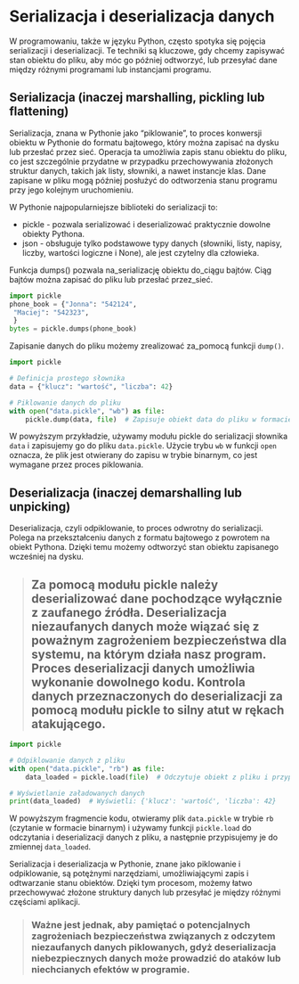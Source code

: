 # Serializacja i deserializacja danych

W programowaniu, także w języku Python, często spotyka się pojęcia serializacji i deserializacji. Te techniki są kluczowe, gdy chcemy zapisywać stan obiektu do pliku, aby móc go później odtworzyć, lub przesyłać dane między różnymi programami lub instancjami programu. 

## Serializacja (inaczej marshalling, pickling lub flattening)
Serializacja, znana w Pythonie jako “piklowanie”, to proces konwersji obiektu w Pythonie do formatu bajtowego, który można zapisać na dysku lub przesłać przez sieć. Operacja ta umożliwia zapis stanu obiektu do pliku, co jest szczególnie przydatne w przypadku przechowywania złożonych struktur danych, takich jak listy, słowniki, a nawet instancje klas. Dane zapisane
w pliku mogą później posłużyć do odtworzenia stanu programu przy jego kolejnym uruchomieniu.

W Pythonie najpopularniejsze biblioteki do serializacji to:
* pickle - pozwala serializować i deserializować praktycznie dowolne obiekty Pythona.
* json - obsługuje tylko podstawowe typy danych (słowniki, listy, napisy, liczby, wartości logiczne i None), ale jest czytelny dla człowieka.

Funkcja dumps() pozwala na_serializację obiektu do_ciągu bajtów. Ciąg bajtów można zapisać do pliku lub przesłać przez_sieć.
```python
import pickle
phone_book = {"Jonna": "542124",
 "Maciej": "542323",
 }
bytes = pickle.dumps(phone_book)
```

Zapisanie danych do pliku możemy zrealizować za_pomocą funkcji `dump()`.
```python
import pickle

# Definicja prostego słownika
data = {"klucz": "wartość", "liczba": 42}

# Piklowanie danych do pliku
with open("data.pickle", "wb") as file:
    pickle.dump(data, file)  # Zapisuje obiekt data do pliku w formacie pickle
```

W powyższym przykładzie, używamy modułu pickle do serializacji słownika `data` i zapisujemy go do pliku `data.pickle`. Użycie trybu `wb` w funkcji `open` oznacza, że plik jest otwierany do zapisu w trybie binarnym, co jest wymagane przez proces piklowania.

## Deserializacja (inaczej demarshalling lub unpicking)
Deserializacja, czyli odpiklowanie, to proces odwrotny do serializacji. Polega na przekształceniu danych z formatu bajtowego z powrotem na obiekt Pythona. Dzięki temu możemy odtworzyć stan obiektu zapisanego wcześniej na dysku.

> ## Za pomocą modułu pickle należy deserializować dane pochodzące wyłącznie z zaufanego źródła. Deserializacja niezaufanych danych może wiązać się z poważnym zagrożeniem bezpieczeństwa dla systemu, na którym działa nasz program. Proces deserializacji danych umożliwia wykonanie dowolnego kodu. Kontrola danych przeznaczonych do deserializacji za pomocą modułu pickle to silny atut w rękach atakującego.

```python
import pickle

# Odpiklowanie danych z pliku
with open("data.pickle", "rb") as file:
    data_loaded = pickle.load(file)  # Odczytuje obiekt z pliku i przypisuje do zmiennej data_loaded

# Wyświetlanie załadowanych danych
print(data_loaded)  # Wyświetli: {'klucz': 'wartość', 'liczba': 42}
```

W powyższym fragmencie kodu, otwieramy plik `data.pickle` w trybie `rb` (czytanie w formacie binarnym) i używamy funkcji `pickle.load` do odczytania i deserializacji danych z pliku, a następnie przypisujemy je do zmiennej `data_loaded`.




Serializacja i deserializacja w Pythonie, znane jako piklowanie i odpiklowanie, są potężnymi narzędziami, umożliwiającymi zapis i odtwarzanie stanu obiektów. Dzięki tym procesom, możemy łatwo przechowywać złożone struktury danych lub przesyłać je między różnymi częściami aplikacji. 
> ### Ważne jest jednak, aby pamiętać o potencjalnych zagrożeniach bezpieczeństwa związanych z odczytem niezaufanych danych piklowanych, gdyż deserializacja niebezpiecznych danych może prowadzić do ataków lub niechcianych efektów w programie.

